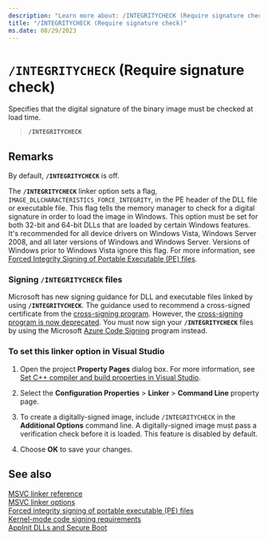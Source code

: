 ```yaml
---
description: "Learn more about: /INTEGRITYCHECK (Require signature check)"
title: "/INTEGRITYCHECK (Require signature check)"
ms.date: 08/29/2023
---
```

# `/INTEGRITYCHECK` (Require signature check)

Specifies that the digital signature of the binary image must be checked at load time.

> **`/INTEGRITYCHECK`**

## Remarks

By default, **`/INTEGRITYCHECK`** is off.

The **`/INTEGRITYCHECK`** linker option sets a flag, `IMAGE_DLLCHARACTERISTICS_FORCE_INTEGRITY`, in the PE header of the DLL file or executable file. This flag tells the memory manager to check for a digital signature in order to load the image in Windows. This option must be set for both 32-bit and 64-bit DLLs that are loaded by certain Windows features. It's recommended for all device drivers on Windows Vista, Windows Server 2008, and all later versions of Windows and Windows Server. Versions of Windows prior to Windows Vista ignore this flag. For more information, see [Forced Integrity Signing of Portable Executable (PE) files](https://social.technet.microsoft.com/wiki/contents/articles/255.forced-integrity-signing-of-portable-executable-pe-files.aspx).

### Signing `/INTEGRITYCHECK` files

Microsoft has new signing guidance for DLL and executable files linked by using **`/INTEGRITYCHECK`**. The guidance used to recommend a cross-signed certificate from the [cross-signing program](/windows-hardware/drivers/install/cross-certificates-for-kernel-mode-code-signing). However, the [cross-signing program is now deprecated](/windows-hardware/drivers/install/deprecation-of-software-publisher-certificates-and-commercial-release-certificates). You must now sign your **`/INTEGRITYCHECK`** files by using the Microsoft [Azure Code Signing](https://techcommunity.microsoft.com/t5/security-compliance-and-identity/azure-code-signing-democratizing-trust-for-developers-and/ba-p/3604669) program instead.

### To set this linker option in Visual Studio

1. Open the project **Property Pages** dialog box. For more information, see [Set C++ compiler and build properties in Visual Studio](../working-with-project-properties.md).

1. Select the **Configuration Properties** > **Linker** > **Command Line** property page.

1. To create a digitally-signed image, include `/INTEGRITYCHECK` in the **Additional Options** command line. A digitally-signed image must pass a verification check before it is loaded. This feature is disabled by default.

1. Choose **OK** to save your changes.

## See also

[MSVC linker reference](linking.md)\
[MSVC linker options](linker-options.md)\
[Forced integrity signing of portable executable (PE) files](https://social.technet.microsoft.com/wiki/contents/articles/255.forced-integrity-signing-of-portable-executable-pe-files.aspx)\
[Kernel-mode code signing requirements](/windows-hardware/drivers/install/kernel-mode-code-signing-requirements--windows-vista-and-later-)\
[AppInit DLLs and Secure Boot](/windows/win32/dlls/secure-boot-and-appinit-dlls)
